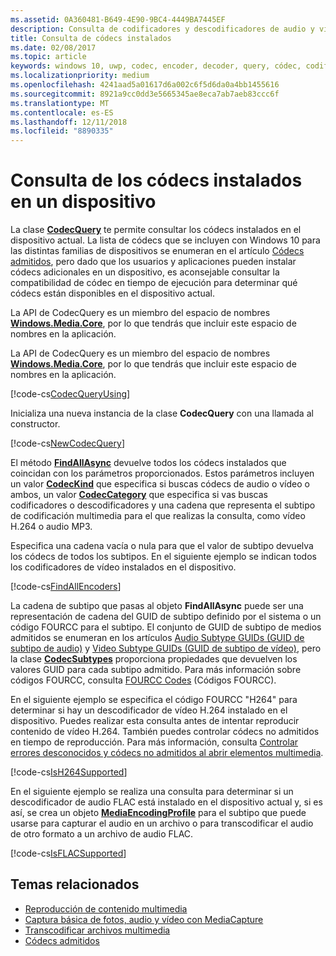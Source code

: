 ```yaml
---
ms.assetid: 0A360481-B649-4E90-9BC4-4449BA7445EF
description: Consulta de codificadores y descodificadores de audio y vídeo instalados en un dispositivo.
title: Consulta de códecs instalados
ms.date: 02/08/2017
ms.topic: article
keywords: windows 10, uwp, codec, encoder, decoder, query, códec, codificador, descodificador, consulta
ms.localizationpriority: medium
ms.openlocfilehash: 4241aad5a01617d6a002c6f5d6da0a4bb1455616
ms.sourcegitcommit: 8921a9cc0dd3e5665345ae8eca7ab7aeb83ccc6f
ms.translationtype: MT
ms.contentlocale: es-ES
ms.lasthandoff: 12/11/2018
ms.locfileid: "8890335"
---
```

# <a name="query-for-codecs-installed-on-a-device"></a>Consulta de los códecs instalados en un dispositivo
La clase **[CodecQuery](https://docs.microsoft.com/uwp/api/windows.media.core.codecquery)** te permite consultar los códecs instalados en el dispositivo actual. La lista de códecs que se incluyen con Windows 10 para las distintas familias de dispositivos se enumeran en el artículo [Códecs admitidos](supported-codecs.md), pero dado que los usuarios y aplicaciones pueden instalar códecs adicionales en un dispositivo, es aconsejable consultar la compatibilidad de códec en tiempo de ejecución para determinar qué códecs están disponibles en el dispositivo actual.

La API de CodecQuery es un miembro del espacio de nombres **[Windows.Media.Core](https://docs.microsoft.com/uwp/api/windows.media.core)**, por lo que tendrás que incluir este espacio de nombres en la aplicación.

La API de CodecQuery es un miembro del espacio de nombres **[Windows.Media.Core](https://docs.microsoft.com/uwp/api/windows.media.core)**, por lo que tendrás que incluir este espacio de nombres en la aplicación.

[!code-cs[CodecQueryUsing](./code/TranscodeWin10/cs/MainPage.xaml.cs#SnippetCodecQueryUsing)]

Inicializa una nueva instancia de la clase **CodecQuery** con una llamada al constructor.

[!code-cs[NewCodecQuery](./code/TranscodeWin10/cs/MainPage.xaml.cs#SnippetNewCodecQuery)]

El método **[FindAllAsync](https://docs.microsoft.com/uwp/api/windows.media.core.codecquery.findallasync)** devuelve todos los códecs instalados que coincidan con los parámetros proporcionados. Estos parámetros incluyen un valor **[CodecKind](https://docs.microsoft.com/uwp/api/windows.media.core.codeckind)** que especifica si buscas códecs de audio o vídeo o ambos, un valor **[CodecCategory](https://docs.microsoft.com/uwp/api/windows.media.core.codeccategory)** que especifica si vas buscas codificadores o descodificadores y una cadena que representa el subtipo de codificación multimedia para el que realizas la consulta, como vídeo H.264 o audio MP3.

Especifica una cadena vacía o nula para que el valor de subtipo devuelva los códecs de todos los subtipos. En el siguiente ejemplo se indican todos los codificadores de vídeo instalados en el dispositivo.

[!code-cs[FindAllEncoders](./code/TranscodeWin10/cs/MainPage.xaml.cs#SnippetFindAllEncoders)]

La cadena de subtipo que pasas al objeto **FindAllAsync** puede ser una representación de cadena del GUID de subtipo definido por el sistema o un código FOURCC para el subtipo. El conjunto de GUID de subtipo de medios admitidos se enumeran en los artículos [Audio Subtype GUIDs (GUID de subtipo de audio)](https://msdn.microsoft.com/library/windows/desktop/aa372553(v=vs.85).aspx) y [Video Subtype GUIDs (GUID de subtipo de vídeo)](https://msdn.microsoft.com/library/windows/desktop/aa370819(v=vs.85).aspx), pero la clase **[CodecSubtypes](https://docs.microsoft.com/uwp/api/windows.media.core.codecsubtypes)** proporciona propiedades que devuelven los valores GUID para cada subtipo admitido. Para más información sobre códigos FOURCC, consulta [FOURCC Codes](https://msdn.microsoft.com/library/windows/desktop/dd375802(v=vs.85).aspx) (Códigos FOURCC). 

En el siguiente ejemplo se especifica el código FOURCC "H264" para determinar si hay un descodificador de vídeo H.264 instalado en el dispositivo. Puedes realizar esta consulta antes de intentar reproducir contenido de vídeo H.264. También puedes controlar códecs no admitidos en tiempo de reproducción. Para más información, consulta [Controlar errores desconocidos y códecs no admitidos al abrir elementos multimedia](https://docs.microsoft.com/windows/uwp/audio-video-camera/media-playback-with-mediasource#handle-unsupported-codecs-and-unknown-errors-when-opening-media-items).

[!code-cs[IsH264Supported](./code/TranscodeWin10/cs/MainPage.xaml.cs#SnippetIsH264Supported)]

En el siguiente ejemplo se realiza una consulta para determinar si un descodificador de audio FLAC está instalado en el dispositivo actual y, si es así, se crea un objeto **[MediaEncodingProfile](https://docs.microsoft.com/uwp/api/Windows.Media.MediaProperties.MediaEncodingProfile)** para el subtipo que puede usarse para capturar el audio en un archivo o para transcodificar el audio de otro formato a un archivo de audio FLAC.

[!code-cs[IsFLACSupported](./code/TranscodeWin10/cs/MainPage.xaml.cs#SnippetIsFLACSupported)]

## <a name="related-topics"></a>Temas relacionados

* [Reproducción de contenido multimedia](media-playback.md)
* [Captura básica de fotos, audio y vídeo con MediaCapture](basic-photo-video-and-audio-capture-with-MediaCapture.md)
* [Transcodificar archivos multimedia](transcode-media-files.md)
* [Códecs admitidos](supported-codecs.md)
 

 




